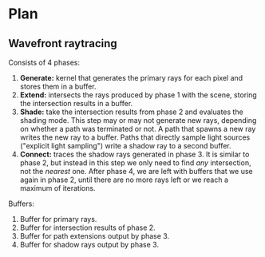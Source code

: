 # Plan

## Wavefront raytracing

Consists of 4 phases:
1. **Generate:** kernel that generates the primary rays for each pixel and stores them in a buffer.
2. **Extend:** intersects the rays produced by phase 1 with the scene, storing the intersection results in a buffer.
3. **Shade:** take the intersection results from phase 2 and evaluates the shading mode.
   This step may or may not generate new rays, depending on whether a path was terminated or not.
   A path that spawns a new ray writes the new ray to a buffer.
   Paths that directly sample light sources ("explicit light sampling") write a shadow ray to a second buffer.
4. **Connect:** traces the shadow rays generated in phase 3. It is similar to phase 2, but instead in this step
   we only need to find *any* intersection, not the *nearest* one.
   After phase 4, we are left with buffers that we use again in phase 2, until there are no more rays left or we
   reach a maximum of iterations.

Buffers:
1. Buffer for primary rays.
2. Buffer for intersection results of phase 2.
3. Buffer for path extensions output by phase 3.
4. Buffer for shadow rays output by phase 3.
